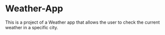 # Weather-App
This is a project of a Weather app that allows the user to check the current weather in a specific city.
